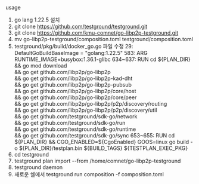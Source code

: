 usage
1. go lang 1.22.5 설치
2. git clone https://github.com/testground/testground.git
3. git clone https://github.com/kmu-comnet/go-libp2p-testground.git
4. mv go-libp2p-testground/composition.toml testground/composition.toml
5. testground/pkg/build/docker_go.go 파일 수정
    29:         DefaultGoBuildBaseImage = "golang:1.22.5"
    583:        ARG RUNTIME_IMAGE=busybox:1.36.1-glibc
    634~637:    RUN cd ${PLAN_DIR} && go mod download \
                && go get github.com/libp2p/go-libp2p \
                && go get github.com/libp2p/go-libp2p-kad-dht \
                && go get github.com/libp2p/go-libp2p-pubsub \
                && go get github.com/libp2p/go-libp2p/core/host \
                && go get github.com/libp2p/go-libp2p/core/peer \
                && go get github.com/libp2p/go-libp2p/p2p/discovery/routing \
                && go get github.com/libp2p/go-libp2p/p2p/discovery/util \
                && go get github.com/testground/sdk-go/network \
                && go get github.com/testground/sdk-go/run \
                && go get github.com/testground/sdk-go/runtime \
                && go get github.com/testground/sdk-go/sync
    653~655:    RUN cd ${PLAN_DIR} && CGO_ENABLED=${CgoEnabled} GOOS=linux go build -o ${PLAN_DIR}/testplan.bin ${BUILD_TAGS} ${TESTPLAN_EXEC_PKG}
6. cd testground
7. testground plan import --from /home/comnet/go-libp2p-testground
8. testground daemon
9. 새로운 쉘에서 testground run composition -f composition.toml